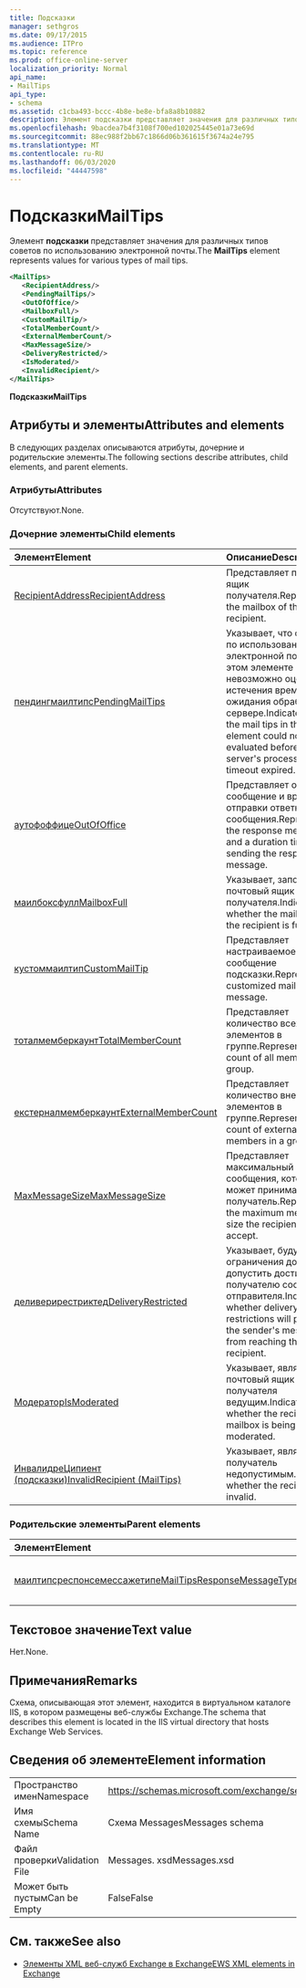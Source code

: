```yaml
---
title: Подсказки
manager: sethgros
ms.date: 09/17/2015
ms.audience: ITPro
ms.topic: reference
ms.prod: office-online-server
localization_priority: Normal
api_name:
- MailTips
api_type:
- schema
ms.assetid: c1cba493-bccc-4b8e-be8e-bfa8a8b10882
description: Элемент подсказки представляет значения для различных типов советов по использованию электронной почты.
ms.openlocfilehash: 9bacdea7b4f3108f700ed102025445e01a73e69d
ms.sourcegitcommit: 88ec988f2bb67c1866d06b361615f3674a24e795
ms.translationtype: MT
ms.contentlocale: ru-RU
ms.lasthandoff: 06/03/2020
ms.locfileid: "44447598"
---
```

# <a name="mailtips"></a><span data-ttu-id="f0e15-103">Подсказки</span><span class="sxs-lookup"><span data-stu-id="f0e15-103">MailTips</span></span>

<span data-ttu-id="f0e15-104">Элемент **подсказки** представляет значения для различных типов советов по использованию электронной почты.</span><span class="sxs-lookup"><span data-stu-id="f0e15-104">The **MailTips** element represents values for various types of mail tips.</span></span> 
  
```XML
<MailTips>
   <RecipientAddress/>
   <PendingMailTips/>
   <OutOfOffice/>
   <MailboxFull/>
   <CustomMailTip/>
   <TotalMemberCount/>
   <ExternalMemberCount/>
   <MaxMessageSize/>
   <DeliveryRestricted/>
   <IsModerated/>
   <InvalidRecipient/>
</MailTips>
```

 <span data-ttu-id="f0e15-105">**Подсказки**</span><span class="sxs-lookup"><span data-stu-id="f0e15-105">**MailTips**</span></span>
## <a name="attributes-and-elements"></a><span data-ttu-id="f0e15-106">Атрибуты и элементы</span><span class="sxs-lookup"><span data-stu-id="f0e15-106">Attributes and elements</span></span>

<span data-ttu-id="f0e15-107">В следующих разделах описываются атрибуты, дочерние и родительские элементы.</span><span class="sxs-lookup"><span data-stu-id="f0e15-107">The following sections describe attributes, child elements, and parent elements.</span></span>
  
### <a name="attributes"></a><span data-ttu-id="f0e15-108">Атрибуты</span><span class="sxs-lookup"><span data-stu-id="f0e15-108">Attributes</span></span>

<span data-ttu-id="f0e15-109">Отсутствуют.</span><span class="sxs-lookup"><span data-stu-id="f0e15-109">None.</span></span>
  
### <a name="child-elements"></a><span data-ttu-id="f0e15-110">Дочерние элементы</span><span class="sxs-lookup"><span data-stu-id="f0e15-110">Child elements</span></span>

|<span data-ttu-id="f0e15-111">**Элемент**</span><span class="sxs-lookup"><span data-stu-id="f0e15-111">**Element**</span></span>|<span data-ttu-id="f0e15-112">**Описание**</span><span class="sxs-lookup"><span data-stu-id="f0e15-112">**Description**</span></span>|
|:-----|:-----|
|[<span data-ttu-id="f0e15-113">RecipientAddress</span><span class="sxs-lookup"><span data-stu-id="f0e15-113">RecipientAddress</span></span>](recipientaddress.md) <br/> |<span data-ttu-id="f0e15-114">Представляет почтовый ящик получателя.</span><span class="sxs-lookup"><span data-stu-id="f0e15-114">Represents the mailbox of the recipient.</span></span>  <br/> |
|[<span data-ttu-id="f0e15-115">пендингмаилтипс</span><span class="sxs-lookup"><span data-stu-id="f0e15-115">PendingMailTips</span></span>](pendingmailtips.md) <br/> |<span data-ttu-id="f0e15-116">Указывает, что советы по использованию электронной почты в этом элементе невозможно оценить до истечения времени ожидания обработки на сервере.</span><span class="sxs-lookup"><span data-stu-id="f0e15-116">Indicates that the mail tips in this element could not be evaluated before the server's processing timeout expired.</span></span>  <br/> |
|[<span data-ttu-id="f0e15-117">аутофоффице</span><span class="sxs-lookup"><span data-stu-id="f0e15-117">OutOfOffice</span></span>](outofoffice.md) <br/> |<span data-ttu-id="f0e15-118">Представляет ответное сообщение и время для отправки ответного сообщения.</span><span class="sxs-lookup"><span data-stu-id="f0e15-118">Represents the response message and a duration time for sending the response message.</span></span>  <br/> |
|[<span data-ttu-id="f0e15-119">маилбоксфулл</span><span class="sxs-lookup"><span data-stu-id="f0e15-119">MailboxFull</span></span>](mailboxfull.md) <br/> |<span data-ttu-id="f0e15-120">Указывает, заполнен ли почтовый ящик получателя.</span><span class="sxs-lookup"><span data-stu-id="f0e15-120">Indicates whether the mailbox for the recipient is full.</span></span>  <br/> |
|[<span data-ttu-id="f0e15-121">кустоммаилтип</span><span class="sxs-lookup"><span data-stu-id="f0e15-121">CustomMailTip</span></span>](custommailtip.md) <br/> |<span data-ttu-id="f0e15-122">Представляет настраиваемое сообщение подсказки.</span><span class="sxs-lookup"><span data-stu-id="f0e15-122">Represents a customized mail tip message.</span></span>  <br/> |
|[<span data-ttu-id="f0e15-123">тоталмемберкаунт</span><span class="sxs-lookup"><span data-stu-id="f0e15-123">TotalMemberCount</span></span>](totalmembercount.md) <br/> |<span data-ttu-id="f0e15-124">Представляет количество всех элементов в группе.</span><span class="sxs-lookup"><span data-stu-id="f0e15-124">Represents the count of all members in a group.</span></span>  <br/> |
|[<span data-ttu-id="f0e15-125">екстерналмемберкаунт</span><span class="sxs-lookup"><span data-stu-id="f0e15-125">ExternalMemberCount</span></span>](externalmembercount.md) <br/> |<span data-ttu-id="f0e15-126">Представляет количество внешних элементов в группе.</span><span class="sxs-lookup"><span data-stu-id="f0e15-126">Represents the count of external members in a group.</span></span>  <br/> |
|[<span data-ttu-id="f0e15-127">MaxMessageSize</span><span class="sxs-lookup"><span data-stu-id="f0e15-127">MaxMessageSize</span></span>](maxmessagesize.md) <br/> |<span data-ttu-id="f0e15-128">Представляет максимальный размер сообщения, которое может принимать получатель.</span><span class="sxs-lookup"><span data-stu-id="f0e15-128">Represents the maximum message size the recipient can accept.</span></span>  <br/> |
|[<span data-ttu-id="f0e15-129">деливерирестриктед</span><span class="sxs-lookup"><span data-stu-id="f0e15-129">DeliveryRestricted</span></span>](deliveryrestricted.md) <br/> |<span data-ttu-id="f0e15-130">Указывает, будут ли ограничения доставки допустить достижение получателю сообщения отправителя.</span><span class="sxs-lookup"><span data-stu-id="f0e15-130">Indicates whether delivery restrictions will prevent the sender's message from reaching the recipient.</span></span>  <br/> |
|[<span data-ttu-id="f0e15-131">Модератор</span><span class="sxs-lookup"><span data-stu-id="f0e15-131">IsModerated</span></span>](ismoderated.md) <br/> |<span data-ttu-id="f0e15-132">Указывает, является ли почтовый ящик получателя ведущим.</span><span class="sxs-lookup"><span data-stu-id="f0e15-132">Indicates whether the recipient's mailbox is being moderated.</span></span>  <br/> |
|[<span data-ttu-id="f0e15-133">ИнвалидреЦипиент (подсказки)</span><span class="sxs-lookup"><span data-stu-id="f0e15-133">InvalidRecipient (MailTips)</span></span>](invalidrecipient-mailtips.md) <br/> |<span data-ttu-id="f0e15-134">Указывает, является ли получатель недопустимым.</span><span class="sxs-lookup"><span data-stu-id="f0e15-134">Indicates whether the recipient is invalid.</span></span>  <br/> |
   
### <a name="parent-elements"></a><span data-ttu-id="f0e15-135">Родительские элементы</span><span class="sxs-lookup"><span data-stu-id="f0e15-135">Parent elements</span></span>

|<span data-ttu-id="f0e15-136">**Элемент**</span><span class="sxs-lookup"><span data-stu-id="f0e15-136">**Element**</span></span>|<span data-ttu-id="f0e15-137">**Описание**</span><span class="sxs-lookup"><span data-stu-id="f0e15-137">**Description**</span></span>|
|:-----|:-----|
|[<span data-ttu-id="f0e15-138">маилтипсреспонсемессажетипе</span><span class="sxs-lookup"><span data-stu-id="f0e15-138">MailTipsResponseMessageType</span></span>](mailtipsresponsemessagetype.md) <br/> |<span data-ttu-id="f0e15-139">Представляет параметры почтовых подсказок.</span><span class="sxs-lookup"><span data-stu-id="f0e15-139">Represents mail tips settings.</span></span>  <br/> |
   
## <a name="text-value"></a><span data-ttu-id="f0e15-140">Текстовое значение</span><span class="sxs-lookup"><span data-stu-id="f0e15-140">Text value</span></span>

<span data-ttu-id="f0e15-141">Нет.</span><span class="sxs-lookup"><span data-stu-id="f0e15-141">None.</span></span>
  
## <a name="remarks"></a><span data-ttu-id="f0e15-142">Примечания</span><span class="sxs-lookup"><span data-stu-id="f0e15-142">Remarks</span></span>

<span data-ttu-id="f0e15-143">Схема, описывающая этот элемент, находится в виртуальном каталоге IIS, в котором размещены веб-службы Exchange.</span><span class="sxs-lookup"><span data-stu-id="f0e15-143">The schema that describes this element is located in the IIS virtual directory that hosts Exchange Web Services.</span></span>
  
## <a name="element-information"></a><span data-ttu-id="f0e15-144">Сведения об элементе</span><span class="sxs-lookup"><span data-stu-id="f0e15-144">Element information</span></span>

|||
|:-----|:-----|
|<span data-ttu-id="f0e15-145">Пространство имен</span><span class="sxs-lookup"><span data-stu-id="f0e15-145">Namespace</span></span>  <br/> |https://schemas.microsoft.com/exchange/services/2006/messages  <br/> |
|<span data-ttu-id="f0e15-146">Имя схемы</span><span class="sxs-lookup"><span data-stu-id="f0e15-146">Schema Name</span></span>  <br/> |<span data-ttu-id="f0e15-147">Схема Messages</span><span class="sxs-lookup"><span data-stu-id="f0e15-147">Messages schema</span></span>  <br/> |
|<span data-ttu-id="f0e15-148">Файл проверки</span><span class="sxs-lookup"><span data-stu-id="f0e15-148">Validation File</span></span>  <br/> |<span data-ttu-id="f0e15-149">Messages. xsd</span><span class="sxs-lookup"><span data-stu-id="f0e15-149">Messages.xsd</span></span>  <br/> |
|<span data-ttu-id="f0e15-150">Может быть пустым</span><span class="sxs-lookup"><span data-stu-id="f0e15-150">Can be Empty</span></span>  <br/> |<span data-ttu-id="f0e15-151">False</span><span class="sxs-lookup"><span data-stu-id="f0e15-151">False</span></span>  <br/> |
   
## <a name="see-also"></a><span data-ttu-id="f0e15-152">См. также</span><span class="sxs-lookup"><span data-stu-id="f0e15-152">See also</span></span>



- [<span data-ttu-id="f0e15-153">Элементы XML веб-служб Exchange в Exchange</span><span class="sxs-lookup"><span data-stu-id="f0e15-153">EWS XML elements in Exchange</span></span>](ews-xml-elements-in-exchange.md)

